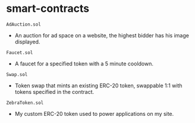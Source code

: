 # smart-contracts

`AdAuction.sol` 
- An auction for ad space on a website, the highest bidder has his image displayed.

`Faucet.sol` 
- A faucet for a specified token with a 5 minute cooldown.

`Swap.sol` 
- Token swap that mints an existing ERC-20 token, swappable 1:1 with tokens specified in the contract.

`ZebraToken.sol` 
- My custom ERC-20 token used to power applications on my site.
